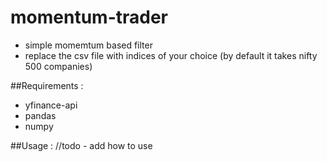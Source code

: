 # momentum-trader
* simple momemtum based filter 
* replace the csv file with indices of your choice (by default it takes nifty 500 companies)

##Requirements :
* yfinance-api
* pandas
* numpy

##Usage : 
//todo - add how to use
